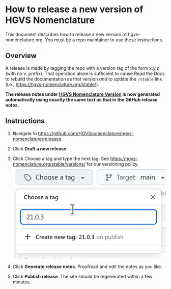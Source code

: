 # How to release a new version of HGVS Nomenclature

This document describes how to release a new version of hgvs-nomenclature.org.  You must be a repo maintainer to use these instructions.

## Overview

A release is made by tagging the repo with a version tag of the form x.y.z (with
no v. prefix).  That operation alone is sufficient to cause Read the Docs to
rebuild the documentation as that version *and* to update the `/stable` link
(i.e., https://hgvs-nomenclature.org/stable/).

**The release notes under [HGVS Nomenclature
Version](https://hgvs-nomenclature.org/versions/) is now generated automatically
using exactly the same text as that in the GitHub release notes.**


## Instructions

1. Navigate to https://github.com/HGVSnomenclature/hgvs-nomenclature/releases.

1. Click **Draft a new release**.

1. Click Choose a tag and type the next tag.  See https://hgvs-nomenclature.org/stable/versions/ for our versioning policy.
![Choose tag](images/choose-tag.png)

1. Click **Generate release notes**. Proofread and edit the notes as you like.

1. Click **Publish release**.  The site should be regenerated within a few minutes.
